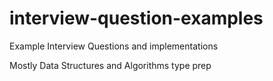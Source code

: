 # interview-question-examples

Example Interview Questions and implementations

Mostly Data Structures and Algorithms type prep

